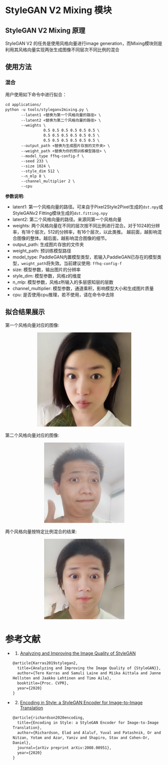 # StyleGAN V2 Mixing 模块

## StyleGAN V2 Mixing 原理

StyleGAN V2 的任务是使用风格向量进行image generation，而Mixing模块则是利用其风格向量实现两张生成图像不同层次不同比例的混合

## 使用方法

### 混合

用户使用如下命令中进行拟合：

```
cd applications/
python -u tools/styleganv2mixing.py \
       --latent1 <替换为第一个风格向量的路径> \
       --latent2 <替换为第二个风格向量的路径> \
       --weights \
                 0.5 0.5 0.5 0.5 0.5 0.5 \
                 0.5 0.5 0.5 0.5 0.5 0.5 \
                 0.5 0.5 0.5 0.5 0.5 0.5 \
       --output_path <替换为生成图片存放的文件夹> \
       --weight_path <替换为你的预训练模型路径> \
       --model_type ffhq-config-f \
       --seed 233 \
       --size 1024 \
       --style_dim 512 \
       --n_mlp 8 \
       --channel_multiplier 2 \
       --cpu
```

**参数说明:**
- latent1: 第一个风格向量的路径。可来自于Pixel2Style2Pixel生成的`dst.npy`或StyleGANv2 Fitting模块生成的`dst.fitting.npy`
- latent2: 第二个风格向量的路径。来源同第一个风格向量
- weights: 两个风格向量在不同的层次按不同比例进行混合。对于1024的分辨率，有18个层次，512的分辨率，有16个层次，以此类推。
  越前面，越影响混合图像的整体。越后面，越影响混合图像的细节。
- output_path: 生成图片存放的文件夹
- weight_path: 预训练模型路径
- model_type: PaddleGAN内置模型类型，若输入PaddleGAN已存在的模型类型，`weight_path`将失效。当前建议使用: `ffhq-config-f`
- size: 模型参数，输出图片的分辨率
- style_dim: 模型参数，风格z的维度
- n_mlp: 模型参数，风格z所输入的多层感知层的层数
- channel_multiplier: 模型参数，通道乘积，影响模型大小和生成图片质量
- cpu: 是否使用cpu推理，若不使用，请在命令中去除

## 拟合结果展示

第一个风格向量对应的图像:

<div align="center">
    <img src="../../imgs/stylegan2fitting-sample.png" width="300"/>
</div>

第二个风格向量对应的图像:

<div align="center">
    <img src="../../imgs/stylegan2fitting-sample2.png" width="256"/>
</div>

两个风格向量按特定比例混合的结果:

<div align="center">
    <img src="../../imgs/stylegan2mixing-sample.png" width="256"/>
</div>

# 参考文献

- 1. [Analyzing and Improving the Image Quality of StyleGAN](https://arxiv.org/abs/1912.04958)

  ```
  @article{Karras2019stylegan2,
    title={Analyzing and Improving the Image Quality of {StyleGAN}},
    author={Tero Karras and Samuli Laine and Miika Aittala and Janne Hellsten and Jaakko Lehtinen and Timo Aila},
    booktitle={Proc. CVPR},
    year={2020}
  }
  ```
- 2. [Encoding in Style: a StyleGAN Encoder for Image-to-Image Translation](hhttps://arxiv.org/abs/2008.00951)

  ```
  @article{richardson2020encoding,
    title={Encoding in Style: a StyleGAN Encoder for Image-to-Image Translation},
    author={Richardson, Elad and Alaluf, Yuval and Patashnik, Or and Nitzan, Yotam and Azar, Yaniv and Shapiro, Stav and Cohen-Or, Daniel},
    journal={arXiv preprint arXiv:2008.00951},
    year={2020}
  }
  ```
